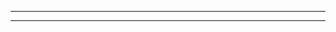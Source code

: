 <!DOCTYPE html>
<html>
<head>
<meta charset="UTF-8" />
<!-- <meta http-equiv="refresh" content="60" /> -->
<meta name="description" content="Instructions for identifying to services on various IRC networks." />
<meta name="keywords" content="freenode IRC SASL CertFP client bouncer HexChat Limnoria Supybot WeeChat ZNC plain dh-aes dh-blowfish external openssl msysgit Unix Linux Windows SSL certificate Services NickServ server network security cloak" />
<meta name="author" content="Mikaela Suomalainen" />
<link rel="canonical" href="https://mkaysi.github.io/pages/external/identifying.html">
<title>How to identify to services automatically</title>
<link rel="stylesheet" type="text/css" href="../../css.css" />
<script>
  (function(i,s,o,g,r,a,m){i['GoogleAnalyticsObject']=r;i[r]=i[r]||function(){
    (i[r].q=i[r].q||[]).push(arguments)},i[r].l=1*new Date();a=s.createElement(o),
      m=s.getElementsByTagName(o)[0];a.async=1;a.src=g;m.parentNode.insertBefore(a,m)
        })(window,document,'script','//www.google-analytics.com/analytics.js','ga');

          ga('create', 'UA-40171169-1', 'mkaysi.github.io');
            ga('send', 'pageview');

            </script>
</head>
<body>

**NOTE: This might be heavily freenode-specific, but these things should 
work with other networks too, at least SASL and CertFP.**

I will document the four different methods to identify to services which I 
use by myself. **I use all of these at the same time.**

## SASL

There isn't much to say about SASL as it's easy to configure as long as 
your IRC client supports it. SASL identifies you before logging in, but it 
won't help you in case services are down. The easiest way to check does 
the network where you are support SASL is probably to whois or message or 
both to the SaslServ.

```
/whois SaslServ SaslServ
/msg SaslServ help
```

If the network does support SASL, you should see something like this 
which freenode gives:

```
XX:XX:XX -- [SaslServ] (SaslServ@services.): SASL Authentication Agent
XX:XX:XX -- [SaslServ] services. (Atheme IRC Services)
XX:XX:XX -- [SaslServ] is a Network Service
XX:XX:XX -- [saslserv] End of WHOIS
XX:XX:XX -- SaslServ: This service exists to identify connecting clients to the network. It has no public interface.
```

There are different mechanisms for use with SASL. I personally use them in 
this order with ZNC: `PLAIN DH-AES DH-BLOWFISH and EXTERNAL`.

This is what ZNC 1.5-git-3b01efc says about them:

```
XX:XX:XX < *sasl> +-------------+----------------------------------------------------+
XX:XX:XX < *sasl> | Mechanism   | Description                                        |
XX:XX:XX < *sasl> +-------------+----------------------------------------------------+
XX:XX:XX < *sasl> | EXTERNAL    | TLS certificate, for use with the *cert module     |
XX:XX:XX < *sasl> | DH-BLOWFISH | Secure negotiation using the DH-BLOWFISH mechanism |
XX:XX:XX < *sasl> | DH-AES      | More secure negotiation using the DH-AES mechanism |
XX:XX:XX < *sasl> | PLAIN       | Plain text negotiation                             |
XX:XX:XX < *sasl> +-------------+----------------------------------------------------+
```

Some notes:

* **You must use your accountname as username**.
* PLAIN is plain text as it says, so if you use it like I do, you should 
use SSL.
* EXTERNAL is supposed to be used together with CertFP, but it doesn't 
work with most of networks.
    * It's not supported even by freenode.
    * I don't know any network that supports it.
* This won't help you if services go down.

### Using SASL with your client or bouncer

Remember that I use all of these methods (SASL, CertFP, username:password, 
automatic command).

### HexChat

Press `CTRL + S` or go to `HexChat --> Network list` and select the 
network where you want to use SASL and click `Edit`.

If you want to specify server specific username, uncheck the `Use global user information` 
checkbox.

Change the `Login method:` from `Default` to `SASL (username + password) 
and type your username and password. If you don't uncheck the box, you 
must specify the username in network list.

### Limnoria

Limnoria supports SASL by default without any plugins.

```
config networks.<network>.sasl.username NSACCOUNTNAME
config networks.<network>.sasl.password NSPASSWORD
```

### WeeChat

WeeChat supports SASL by default when you configure it. It can be 
configured globally or per network. You should do both.

#### Global configuration

```
/set irc.server.default.ssl on
/set irc.server_default.ssl_dhkey_size 1024
/set irc.server_default.sasl.mechanism plain
/set irc.server_default.sasl.username <USERNAME>
```

1. Enables SSL by default for all connections unless otherwise specified 
which is in the next section. You do want this if you use the third 
command like I do which makes the password be sent in plain text.
2. Fixes issues with connecting to freenode with SSL.
3. Sets the password to be sent in plain text (this is why you want SSL). 
Plain text should be supported by every network that supports SASL.
4. Sets the default SASL username in case you have mostly same account 
name in most of the networks which you are connected to.

#### Network specific configuration

```
/set irc.server.<network>.sasl_username <USERNAME>
/set irc.server.<network>.sasl_password <PASSWORD>
```

1. Sets the SASL username in case it's different that globally configured.
2. Sets the password which is used with SASL.

### ZNC

```
/znc loadmod sasl
/znc *sasl mechanism plain dh-aes dh-blowfish external
/znc *sasl requireauth no
/znc *sasl set NSACCOUNTNAME NSPASSWORD
```

1. Loads the sasl module.
2. Sets the mechanism list (where others than plain are useless as if 
plain doesn't work, others most probably won't work either).
3. Makes you able to connect to network even if SASL fails as I expect you 
to also have CertFP configured which will identify you when services 
return.
4. Sets the details which ZNC uses to identify you.

## CertFP

CertFP identifies you using SSL certificate which you must generate and 
add to your NickServ account.

You can use this command at IRC to check if the network supports certfp.

```
/msg NickServ help cert
```

I am not sure how this happens on Windows, so you might need to look for 
that information elsewhere unless someone decides to help me and tell 
how does it happen. I am going to tell about OpenSSL.

#### Windows

All commands here work mostly if you instll [msysgit](https://msysgit.github.io/) with the option below. Oh and you must also change 
the paths.

Download it and run the installer. 

**THIS IS THE MOST IMPORTANT PART!** — `Adjusting your PATH environment.

* **`Use Git and optional Unix tools from the Windows Command Path`
    * If you don't select this, you must reinstall or you aren't able to 
    use all of the commands.

### Generating the certificate

Open terminal and run this command and replace YOURNICKNAMEHERE.pem with 
your nickname or something else which makes you know what it is 
(**DO NOT SET PASSWORD FOR IT OR YOUR CLIENT MIGHT NOT BE ABLE TO USE IT**):

```
openssl req -nodes -newkey rsa:4096 -keyout YOURNICKNAMEHERE.pem -x509 -days 3650 -out YOURNICKNAMEHERE.pem -subj "/CN=Your Nickname"
```

This gives us file `YOURNICKNAMEHERE.pem` which you must give to your IRC 
client which is valid for 10 years and must be regenerated at least every 
10 years or whatever you specify in `-days`.

Oh, and **don't close your terminal yet** as you will need it for HexChat.

### Telling your client (or bouncer to use the cert).

#### HexChat

Create a folder "certs" to your HexChat config and copy the .pem file 
there and copy and rename it as `client.pem`. Windows users: skip the 
following two commands and go under topic "Windows" below.

```
mkdir -p ~/.config/hexchat/certs/
cp YOURNICKNAMEHERE.pem ~/.config/hexchat/certs/client.pem
```

Now open your HexChat and press `CTRL + S` or go to `HexChat --> Network list` and check the settings for the networks that you use.

* Use SSL for all the servers on this network.
* Make sure that the login method **IS NOT** `SASL EXTERNAL (cert)`, as 
said previously, it won't work.
    * It appears that HexChat started to want to use it when I added the 
    certificate.
    * If you use something that wants username, uncheck the `Use global user informtion` 
    or you must specify the username in the Network List and ZNC won't like
    it.

##### Windows

If you followed my instructions with msysgit setup, you can now run the 
following and it works.

```
mkdir -p %appdata%\hexchat\certs
cp YOURNICKNAMEHERE.pem %appdata%\hexchat\certs\client.pem
```

If you use portable HexChat (the option in setup), create a folder `certs` 
under the `config` directory and copy YOURNICKNAMEHERE.pem there and 
rename it to `client.pem`.

You can now return to below the three \*nix commands to the part which 
you skipped to check your settings.

#### KVIrc

[freenode has full instructions on doing this here.](https://freenode.net/certfp/certfp-kvirc.shtml)

#### Limnoria

Insert your .pem file somewhere where the bot can read it and tell your 
bot to read use it while connecting with

```
config networks.<network>.certfile /full/path/to/pem.file
```

**NOTE: This is server specific**. [ProgVal/Limnoria#612 is feature request for global certfiles.](https://github.com/ProgVal/Limnoria/issues/612)

##### testing branch

Since Limnoria **2014.06.08** (master) global certificate is supported. 
You can use the `version` command to check which version you are using.

```
config protocols.irc.certfile /full/path/to/pem.file
```

For instructions to [upgrade Limnoria, please see their INSTALL.md file.](https://github.com/ProgVal/Limnoria/blob/testing/INSTALL.md)

#### WeeChat

I recommend you to `/script install iset.pl` for easier configuring when 
you aren't following this.

Put the .pem file somewhere where your WeeChat can access it, preferably 
`~/.weechat` or whenever your "WeeChat home" is and run the following 
commands in WeeChat:

```
/set irc.server_default.ssl_cert %h/YOURNICKNAMEHERE.pem"
/set irc.server_default.ssl on
/set irc.server_default.ssl_dhkey_size 1024
/set irc.server_default.ssl_verify on
```

1. Specifies where is the .pem file for all networks that don't have it 
invidually specified.
2. Enables SSL for all networks by default unless otherwise configured.
3. Sets `dhkey_size` to `1024` (required by some networks like freenode).
4. Disables verifying the certificates (required for self-signed 
certificates and I think that applies to our certificate too).

#### ZNC

Please read the both parts as you must add the certificate in webadmin or 
read ZNC documentation on how to add it manually.

##### Webadmin

First login to your webadmin and if you are admin, go to the global 
settings. Check the checkbox `certauth`, scroll down and press "Save".

Then go to your settings and check the checkbox `cert`. You might also 
want to check the checkbox for `sasl` and `perform`. Scroll down and 
click "Save and return".

Now you should see `certauth` in global modules where you can specify the 
fingerprint of the pem file and your IRC client should be able to login to 
ZNC with it.

You should also see `Certificate` in user modules. On top of the page it 
will tell you if you have certificate specified. Open the 
`YOURNICKHERE.pem` and copy-paste everything in it to the large box and 
click `Update`.

##### IRC

```
/znc loadmod --type=global certauth
/znc loadmod --type=user cert
/znc loadmod --type=user perform
/znc loadmod --type=network sasl
```

This is everything that was done above except adding the certificate which 
you should do in the webadmin (see the two last paragraphs under webadmin 
on this page).

### Telling NickServ about your key

NickServ wants to know the fingerprint which you can get with the following 
command:

```
openssl x509 -sha1 -noout -fingerprint -in YOURNICKNAMEHERE.pem | sed -e 's/^.*=//;s/://g;y/ABCDEF/abcdef/'
```

which returns your fingerprint (**WHICH YOU MUST NOT SHARE WITH ANYONE**)

```
05dd01fedc1b821b796d0d785160f03e32f53fa8
```

Now you can tell to NickServ about it.

```
/msg NickServ CERT ADD 05dd01fedc1b821b796d0d785160f03e32f53fa8
```

(replace that with your own fingerprint!) And nickerv replies to you

```
14:13:39 -- NickServ: Added fingerprint 05dd01fedc1b821b796d0d785160f03e32f53fa8 to your fingerprint list.
```

### Testing

Now when you connect to freenode and have configured your IRC client to 
use your new certificate, you should get identified automatically and 
you should see your certificate by whoising yourself and running cert list 
with NickServ.

```
/WHOIS YOURNICK YOURNICK
/MSG NickServ CERT LIST
```

replies

```
<...>
XX:XX:XX -- [YOURNICK] has client certificate fingerprint 05dd01fedc1b821b796d0d785160f03e32f53fa8
<...>
XX:XX:XX -- NickServ: Fingerprint list for YOURNICK:
XX:XX:XX -- NickServ: - 05dd01fedc1b821b796d0d785160f03e32f53fa8$$
XX:XX:XX -- NickServ: End of YOURNICK fingerprint list.
```

### Notes

* You must recreate your certificate as specified by the `-days` part in 
the openssl command.
* This will identify you with immediately so you are still visible to 
/monitor.
* This will identify you after services return unlike other methods if you 
happen to be on splitted server without services.
* Supported networks which I am on:
    * freenode
    * oftc
    * piratenet

## Server password

This might not work with some networks, but this works with freenode. 
All IRC clients should support settng password which to use while 
connecting to server. Set it as `username:password` for freenode and you 
are automatically identified when you connect.

Some notes:

* This is only known to work with freenode.
* You aren't identified immediately so as shown in the embedded gist, 
your real host is visible for people who have you on `/monitor`.
* This won't help you if services go down.

## Automatic command

This works with probably every client. They support setting commands that 
are automatically run as you connect and you can set the command

```
/msg NickServ identify username password
```

or whatever syntax the services on your network use.

Some notes:

* Your real host is still visible for /monitor ing people.
* Your client might send that command too late to prevent you from getting 
to redirect channels for unidentified users and show your real host to 
everyone.
* You might annoy people by joining twice and quitting once with "Changing 
host".

<hr/>
For corrections above this line, please contact [me at IRC](../irc.html) or fix them by 
yourself [here](https://github.com/Mkaysi/mkaysi.github.io/blob/master/pages/external/identifying.html.md). What is below that line is embedded GitHub 
gist which reads where to contact with issues with it.
<hr/>
<script src="https://gist.github.com/maxanton/1e2cf7ada079c271bd3c.js"></script>
<hr/>
<hr/>
<script>
var idcomments_acct = '2405e74b7c1c8062b1b2ea830f1a8bd0';
var idcomments_post_id;
var idcomments_post_url;
</script>
<span id="IDCommentsPostTitle" style="display:none"></span>
<script type='text/javascript' src='http://www.intensedebate.com/js/genericCommentWrapperV2.js'></script>

</body>
</html>
<!-- vim : set ft=markdown-->
